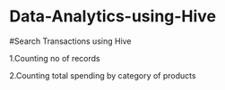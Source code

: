 # Data-Analytics-using-Hive
#Search Transactions using Hive

1.Counting no of records

2.Counting total spending by category of products

